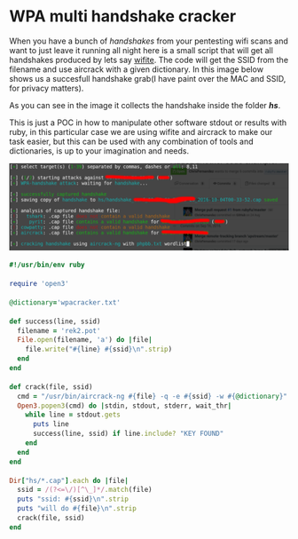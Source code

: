 # WPA multi handshake cracker

When you have a bunch of _handshakes_ from your pentesting wifi scans and want to just leave it running all night here is a small script that will get all handshakes produced by lets say [wifite](https://github.com/derv82/wifite2 "Wifite"). The code will get the SSID from the filename and use aircrack with a given dictionary.
In this image below shows us a succesfull handshake grab(I have paint over the MAC and SSID, for privacy matters).<p>
As you can see in the image it collects the handshake inside the folder **_hs_**.

This is just a POC in how to manipulate other software stdout or results with ruby, in this particular case we are using wifite and aircrack to make our task easier, but this can be used with any combination of tools and dictionaries, is up to your imagination and needs.

![](/assets/wifite-capture.png)



```ruby
#!/usr/bin/env ruby

require 'open3'

@dictionary='wpacracker.txt'

def success(line, ssid)
  filename = 'rek2.pot'
  File.open(filename, 'a') do |file| 
    file.write("#{line} #{ssid}\n".strip) 
  end
end

def crack(file, ssid)
  cmd = "/usr/bin/aircrack-ng #{file} -q -e #{ssid} -w #{@dictionary}"
  Open3.popen3(cmd) do |stdin, stdout, stderr, wait_thr|
    while line = stdout.gets
      puts line
      success(line, ssid) if line.include? "KEY FOUND"
    end
  end
end

Dir["hs/*.cap"].each do |file|
  ssid = /(?<=\/)[^\_]*/.match(file)
  puts "ssid: #{ssid}\n".strip
  puts "will do #{file}\n".strip
  crack(file, ssid)
end
```